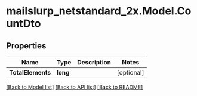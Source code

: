 # mailslurp_netstandard_2x.Model.CountDto

## Properties

Name | Type | Description | Notes
------------ | ------------- | ------------- | -------------
**TotalElements** | **long** |  | [optional] 

[[Back to Model list]](../README#documentation-for-models) [[Back to API list]](../README#documentation-for-api-endpoints) [[Back to README]](../README)

